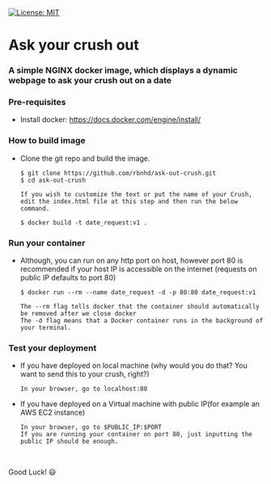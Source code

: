 [![License: MIT](https://img.shields.io/badge/License-MIT-yellow.svg)](./LICENSE)

# Ask your crush out
### A simple NGINX docker image, which displays a dynamic webpage to ask your crush out on a date

### Pre-requisites
* Install docker: https://docs.docker.com/engine/install/

### How to build image
* Clone the git repo and build the image.
    ```
    $ git clone https://github.com/rbnhd/ask-out-crush.git
    $ cd ask-out-crush
    
    If you wish to customize the text or put the name of your Crush, edit the index.html file at this step and then run the below command. 
    
    $ docker build -t date_request:v1 .
    
    ```

### Run your container
* Although, you can run on any http port on host, however port 80 is recommended if your host IP is accessible on the internet (requests on public IP defaults to port 80)
    ```
    $ docker run --rm --name date_request -d -p 80:80 date_request:v1
    
    The --rm flag tells docker that the container should automatically be removed after we close docker
    The -d flag means that a Docker container runs in the background of your terminal. 
    
    ```


### Test your deployment
* If you have deployed on local machine (why would you do that? You want to send this to your crush, right?)
    ```
    In your browser, go to localhost:80
    ```

* If you have deployed on a Virtual machine with public IP(for example an AWS EC2 instance)
    ```
    In your browser, go to $PUBLIC_IP:$PORT
    If you are running your container on port 80, just inputting the public IP should be enough. 
    ```
<br>

Good Luck! 😃
<br>
<br>